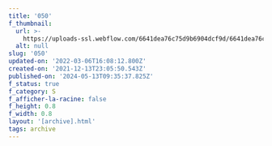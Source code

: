```yaml
---
title: '050'
f_thumbnail:
  url: >-
    https://uploads-ssl.webflow.com/6641dea76c75d9b6904dcf9d/6641dea76c75d9b6904dd205_050.jpg
  alt: null
slug: '050'
updated-on: '2022-03-06T16:08:12.800Z'
created-on: '2021-12-13T23:05:50.543Z'
published-on: '2024-05-13T09:35:37.825Z'
f_status: true
f_category: S
f_afficher-la-racine: false
f_height: 0.8
f_width: 0.8
layout: '[archive].html'
tags: archive
---
```



